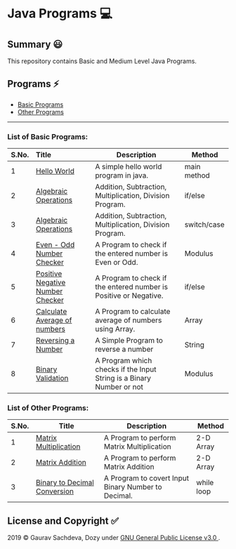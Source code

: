 # Java Programs :computer:

## Summary :smiley:
This repository contains Basic and Medium Level Java Programs.

## Programs :zap:
- [Basic Programs](#List-of-Basic-Programs)
- [Other Programs](#List-of-Other-Programs)

___

### List of Basic Programs:

| S.No. | Title                                                        | Description                                                  | Method      |
| ----- | :----------------------------------------------------------- | ------------------------------------------------------------ | ----------- |
| 1     | [Hello World](/Basic-Java/HelloWorld.java)                   | A simple hello world program in java.                        | main method |
| 2     | [Algebraic Operations](/Basic-Java/AlgebraicOperations.java) | Addition, Subtraction, Multiplication, Division Program.     | if/else     |
| 3     | [Algebraic Operations](/Basic-Java/AlgrebraicOperationsSwitchCase.java) | Addition, Subtraction, Multiplication, Division Program.     | switch/case |
| 4     | [Even - Odd Number Checker](/Basic-Java/EvenOdd.java)        | A Program to check if the entered number is Even or Odd.     | Modulus     |
| 5     | [Positive Negative Number Checker](/Basic-Java/PositiveNegative.java) | A Program to check if the entered number is Positive or Negative. | if/else     |
| 6     | [Calculate Average of numbers](/Basic-Java/CalculateAverageWithArray.java) | A Program to calculate average of numbers using Array.       | Array       |
| 7     | [Reversing a Number](/Basic-Java/ReverseNumber.java)         | A Simple Program to reverse a number                         | String      |
| 8     | [Binary Validation](/Basic-Java/ValidateBinary.java)         | A Program which checks if the Input String is a Binary Number or not | Modulus     |

### List of Other Programs:

| S.No. | Title                                                        | Description                                         | Method     |
| ----- | ------------------------------------------------------------ | --------------------------------------------------- | ---------- |
| 1     | [Matrix Multiplication](/Other-Java-Programs/MatrixMultiplication.java) | A Program to perform Matrix Multiplication          | 2-D Array  |
| 2     | [Matrix Addition](/Other-Java-Programs/MatrixAddition.java)  | A Program to perform Matrix Addition                | 2-D Array  |
| 3     | [Binary to Decimal Conversion](/Other-Java-Programs/BinaryToDecimal.java) | A Program to covert Input Binary Number to Decimal. | while loop |


## License and Copyright :white_check_mark:
2019 &copy; Gaurav Sachdeva, Dozy under [GNU General Public License v3.0
](LICENSE).
